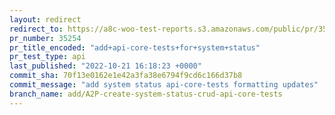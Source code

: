 ```yaml
---
layout: redirect
redirect_to: https://a8c-woo-test-reports.s3.amazonaws.com/public/pr/35254/api/index.html
pr_number: 35254
pr_title_encoded: "add+api-core-tests+for+system+status"
pr_test_type: api
last_published: "2022-10-21 16:18:23 +0000"
commit_sha: 70f13e0162e1e42a3fa38e6794f9cd6c166d37b8
commit_message: "add system status api-core-tests formatting updates"
branch_name: add/A2P-create-system-status-crud-api-core-tests
---
```

